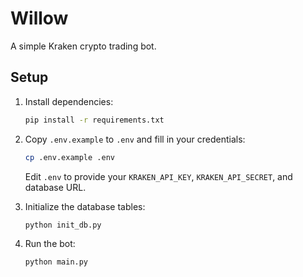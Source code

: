 # Willow

A simple Kraken crypto trading bot.

## Setup

1. Install dependencies:
   ```bash
   pip install -r requirements.txt
   ```

2. Copy `.env.example` to `.env` and fill in your credentials:
   ```bash
   cp .env.example .env
   ```
   Edit `.env` to provide your `KRAKEN_API_KEY`, `KRAKEN_API_SECRET`, and database URL.

3. Initialize the database tables:
   ```bash
   python init_db.py
   ```

4. Run the bot:
   ```bash
   python main.py
   ```

